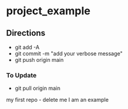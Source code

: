 # project_example

## Directions
- git add -A
- git commit -m "add your verbose message"
- git push origin main

### To Update
- git pull origin main


my first repo - delete me I am an example 
